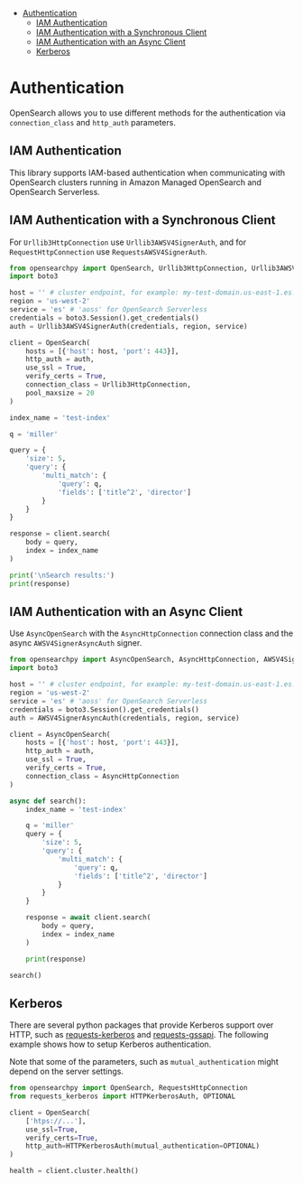 - [Authentication](#authentication)
  - [IAM Authentication](#iam-authentication)
  - [IAM Authentication with a Synchronous Client](#iam-authentication-with-a-synchronous-client)
  - [IAM Authentication with an Async Client](#iam-authentication-with-an-async-client)
  - [Kerberos](#kerberos)

# Authentication

OpenSearch allows you to use different methods for the authentication via `connection_class` and `http_auth` parameters.

## IAM Authentication

This library supports IAM-based authentication when communicating with OpenSearch clusters running in Amazon Managed OpenSearch and OpenSearch Serverless.

## IAM Authentication with a Synchronous Client

For `Urllib3HttpConnection` use `Urllib3AWSV4SignerAuth`, and for `RequestHttpConnection` use `RequestsAWSV4SignerAuth`.

```python
from opensearchpy import OpenSearch, Urllib3HttpConnection, Urllib3AWSV4SignerAuth
import boto3

host = '' # cluster endpoint, for example: my-test-domain.us-east-1.es.amazonaws.com
region = 'us-west-2'
service = 'es' # 'aoss' for OpenSearch Serverless
credentials = boto3.Session().get_credentials()
auth = Urllib3AWSV4SignerAuth(credentials, region, service)

client = OpenSearch(
    hosts = [{'host': host, 'port': 443}],
    http_auth = auth,
    use_ssl = True,
    verify_certs = True,
    connection_class = Urllib3HttpConnection,
    pool_maxsize = 20
)

index_name = 'test-index'

q = 'miller'

query = {
    'size': 5,
    'query': {
        'multi_match': {
            'query': q,
            'fields': ['title^2', 'director']
        }
    }
}

response = client.search(
    body = query,
    index = index_name
)

print('\nSearch results:')
print(response)
```

## IAM Authentication with an Async Client

Use `AsyncOpenSearch` with the `AsyncHttpConnection` connection class and the async `AWSV4SignerAsyncAuth` signer.

```python
from opensearchpy import AsyncOpenSearch, AsyncHttpConnection, AWSV4SignerAsyncAuth
import boto3

host = '' # cluster endpoint, for example: my-test-domain.us-east-1.es.amazonaws.com
region = 'us-west-2'
service = 'es' # 'aoss' for OpenSearch Serverless
credentials = boto3.Session().get_credentials()
auth = AWSV4SignerAsyncAuth(credentials, region, service)

client = AsyncOpenSearch(
    hosts = [{'host': host, 'port': 443}],
    http_auth = auth,
    use_ssl = True,
    verify_certs = True,
    connection_class = AsyncHttpConnection
)

async def search():
    index_name = 'test-index'

    q = 'miller'
    query = {
        'size': 5,
        'query': {
            'multi_match': {
                'query': q,
                'fields': ['title^2', 'director']
            }
        }
    }

    response = await client.search(
        body = query,
        index = index_name
    )

    print(response)

search()
```

## Kerberos

There are several python packages that provide Kerberos support over HTTP, such as [requests-kerberos](http://pypi.org/project/requests-kerberos) and [requests-gssapi](https://pypi.org/project/requests-gssapi). The following example shows how to setup Kerberos authentication. 

Note that some of the parameters, such as `mutual_authentication` might depend on the server settings.

```python
from opensearchpy import OpenSearch, RequestsHttpConnection
from requests_kerberos import HTTPKerberosAuth, OPTIONAL

client = OpenSearch(
    ['htps://...'],
    use_ssl=True,
    verify_certs=True,
    http_auth=HTTPKerberosAuth(mutual_authentication=OPTIONAL)
)

health = client.cluster.health()
```
